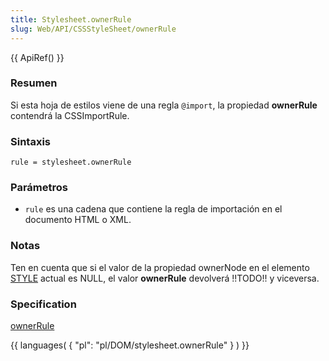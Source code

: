 ```yaml
---
title: Stylesheet.ownerRule
slug: Web/API/CSSStyleSheet/ownerRule
---
```

{{ ApiRef() }}

### Resumen

Si esta hoja de estilos viene de una regla `@import`, la propiedad **ownerRule** contendrá la CSSImportRule.

### Sintaxis

```
rule = stylesheet.ownerRule
```

### Parámetros

- `rule` es una cadena que contiene la regla de importación en el documento HTML o XML.

### Notas

Ten en cuenta que si el valor de la propiedad ownerNode en el elemento [STYLE](/es/DOM/element.style) actual es NULL, el valor **ownerRule** devolverá !!TODO!! y viceversa.

### Specification

[ownerRule](http://www.w3.org/TR/2000/REC-DOM-Level-2-Style-20001113/css.html#CSS-CSSStyleSheet-ownerRule)

{{ languages( { "pl": "pl/DOM/stylesheet.ownerRule" } ) }}

